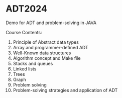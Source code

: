 # ADT2024
Demo for ADT and problem-solving in JAVA

Course Contents: 		
1. Principle of Abstract data types
2. Array and programmer-defined ADT
3. Well-Known data structures
4. Algorithm concept and Make file
5. Stacks and queues	
6. Linked lists
7. Trees
8. Graph
9. Problem solving
10. Problem-solving strategies and application of ADT 





